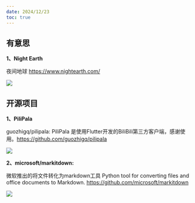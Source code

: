 ```yaml
---
date: 2024/12/23
toc: true
---
```


## 有意思
**1、Night Earth**

夜间地球 <https://www.nightearth.com/>

![](https://telegram-file.vercel.app/api/file/BQACAgUAAxkDAAP7Z2PYpEpU0cT55JS0loVJF3v_BkYAAqoSAAI_wSFXsbY-SPhIQ5A2BA.png)

## 开源项目
**1、PiliPala**

guozhigq/pilipala: PiliPala 是使用Flutter开发的BiliBili第三方客户端，感谢使用。<https://github.com/guozhigq/pilipala>

![](https://opengraph.githubassets.com/1d12757b061c5e5b0c5385d994fd449832d8d8756b399f96cc9948a4a244cde1/guozhigq/pilipala)

**2、microsoft/markitdown:**

微软推出的将文件转化为markdown工具 Python tool for converting files and office documents to Markdown. <https://github.com/microsoft/markitdown>

![](https://opengraph.githubassets.com/641353f011b9d35cb11e40a16719917bdc9048ff75e8c780a3c31b0a48651ec1/microsoft/markitdown)

